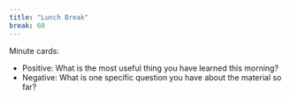 ```yaml
---
title: "Lunch Break"
break: 60
---
```


Minute cards: 
   - Positive: What is the most useful thing you have learned this morning?
   - Negative: What is one specific question you have about the material so far?